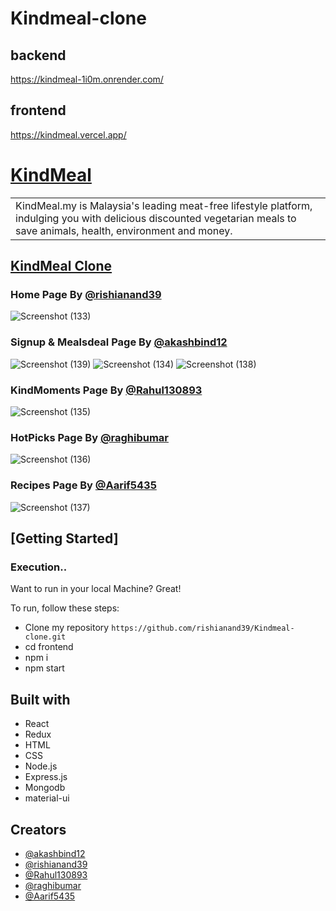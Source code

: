 # Kindmeal-clone
## backend 
https://kindmeal-1i0m.onrender.com/


## frontend

https://kindmeal.vercel.app/

# [KindMeal](https://www.kindmeal.my/)

<table>
<tr>
<td>KindMeal.my is Malaysia's leading meat-free lifestyle platform, indulging you with delicious discounted vegetarian meals to save animals, health, environment and money.
</td>
</tr>
</table>

## [KindMeal Clone](https://kindmeal.vercel.app/)

### Home Page By [@rishianand39](https://github.com/rishianand39)
![Screenshot (133)](https://user-images.githubusercontent.com/97519781/168310129-ff3d4792-ae36-4d3b-9b99-bd7efe98cd69.png)

### Signup & Mealsdeal Page By [@akashbind12](https://github.com/akashbind12)
![Screenshot (139)](https://user-images.githubusercontent.com/97519781/168312874-bd28e0bb-a17e-4219-b684-50733236f992.png)
![Screenshot (134)](https://user-images.githubusercontent.com/97519781/168310187-b93bc748-4814-4025-b40f-d0a616f01c3c.png)
![Screenshot (138)](https://user-images.githubusercontent.com/97519781/168310274-78958ebf-f7ed-459a-a31b-c468780e0896.png)

### KindMoments Page By [@Rahul130893](https://github.com/Rahul130893)
![Screenshot (135)](https://user-images.githubusercontent.com/97519781/168310206-2a1e4b55-7a09-4ed3-b703-ee67465be73b.png)

### HotPicks Page By [@raghibumar](https://github.com/raghibumar)
![Screenshot (136)](https://user-images.githubusercontent.com/97519781/168310234-2eb36376-d0c5-4460-99e4-5ac983f6f879.png)

### Recipes Page By [@Aarif5435](https://github.com/Aarif5435)
![Screenshot (137)](https://user-images.githubusercontent.com/97519781/168310259-624a6074-a034-4e4d-978d-841c97503dbd.png)


## [Getting Started]

### Execution..
Want to run in your local Machine? Great!

To run, follow these steps:

- Clone my repository `https://github.com/rishianand39/Kindmeal-clone.git`
- cd frontend
- npm i
- npm start


## Built with 
- React
- Redux
- HTML
- CSS
- Node.js
- Express.js
- Mongodb
- material-ui

## Creators

- [@akashbind12](https://github.com/akashbind12)
- [@rishianand39](https://github.com/rishianand39)
- [@Rahul130893](https://github.com/Rahul130893)
- [@raghibumar](https://github.com/raghibumar)
- [@Aarif5435](https://github.com/Aarif5435)





